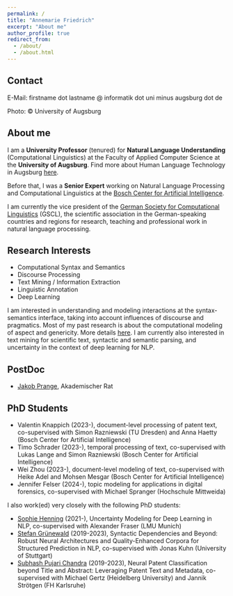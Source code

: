 ```yaml
---
permalink: /
title: "Annemarie Friedrich"
excerpt: "About me"
author_profile: true
redirect_from: 
  - /about/
  - /about.html
---
```


Contact
-------
E-Mail: firstname dot lastname @ informatik dot uni minus augsburg dot de

Photo: © University of Augsburg

About me
--------
I am a __University Professor__ (tenured) for __Natural Language Understanding__ (Computational Linguistics) at the Faculty of Applied Computer Science at the __University of Augsburg__.
Find more about Human Language Technology in Augsburg [here](https://hlt-augsburg.github.io/).

Before that, I was a __Senior Expert__ working on Natural Language Processing and Computational Linguistics at the [Bosch Center for Artificial Intelligence](https://www.bosch-ai.com/).

I am currently the vice president of the [German Society for Computational Linguistics](https://gscl.org/en) (GSCL), the scientific association in the German-speaking countries and regions for research, teaching and professional work in natural language processing.

Research Interests
------------------

* Computational Syntax and Semantics
* Discourse Processing
* Text Mining / Information Extraction
* Linguistic Annotation
* Deep Learning

I am interested in understanding and modeling interactions at the syntax-semantics interface, taking into account influences of discourse and pragmatics. Most of my past research is about the computational modeling of aspect and genericity. More details [here](https://www.coli.uni-saarland.de/projects/sitent/page.php). I am currently also interested in text mining for scientific text, syntactic and semantic parsing, and uncertainty in the context of deep learning for NLP.


PostDoc
------------
* [Jakob Prange](https://jakpra.github.io/), Akademischer Rat



PhD Students
------------

* Valentin Knappich (2023-), document-level processing of patent text, co-supervised with Simon Razniewski (TU Dresden) and Anna Haetty (Bosch Center for Artificial Intelligence)
* Timo Schrader (2023-), temporal processing of text, co-supervised with Lukas Lange and Simon Razniewski (Bosch Center for Artificial Intelligence)
* Wei Zhou (2023-), document-level modeling of text, co-supervised with Heike Adel and Mohsen Mesgar (Bosch Center for Artificial Intelligence)
* Jennifer Felser (2024-), topic modeling for applications in digital forensics, co-supervised with Michael Spranger (Hochschule Mittweida)

I also work(ed) very closely with the following PhD students:

* [Sophie Henning](https://sophiehenning.github.io/) (2021-), Uncertainty Modeling for Deep Learning in NLP, co-supervised with Alexander Fraser (LMU Munich)
* [Stefan Grünewald](https://stgrue.net/) (2019-2023), Syntactic Dependencies and Beyond: Robust Neural Architectures and Quality-Enhanced Corpora for Structured Prediction in NLP, co-supervised with Jonas Kuhn (University of Stuttgart)
* [Subhash Pujari Chandra](https://scholar.google.com/citations?user=Pda-ntQAAAAJ&hl=en) (2019-2023), Neural Patent Classification beyond Title and Abstract: Leveraging Patent Text and Metadata, co-supervised with Michael Gertz (Heidelberg University) and Jannik Strötgen (FH Karlsruhe)
